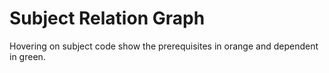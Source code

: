 # Subject Relation Graph

Hovering on subject code show the prerequisites in orange and dependent in green.  
